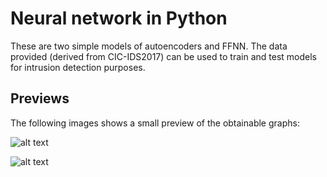# Neural network in Python
 These are two simple models of autoencoders and FFNN. The data provided (derived from
CIC-IDS2017) can be used to train and test models for intrusion detection purposes.

## Previews
 The following images shows a small preview of the obtainable graphs:

 ![alt text](https://github.com/robertoiuliano98/PythonNeuralNets/blob/main/Preview/AER_SCAMBIO_G_TO_R.png)

 ![alt text](https://github.com/robertoiuliano98/PythonNeuralNets/blob/main/Preview/AE_SCAMBIO_G_TO_R.png)




 
